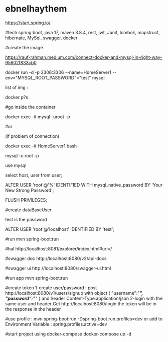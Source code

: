 # ebnelhaythem

https://start.spring.io/

#tech
spring boot, java 17, maven 3.8.4, rest, jwt, Junit, lombok, mapstruct, hibernate, MySql, swagger, docker  

#create the image

https://rauf-rahman.medium.com/connect-docker-and-mysql-in-right-way-95602f833cb0

docker run -d -p 3306:3306 --name=HomeServer1 --env="MYSQL_ROOT_PASSWORD"="test" mysql


list of img :

docker p?s


#go inside the container  

docker exec -it <docker container> mysql -uroot -p

#or

(if problem of connection)

docker exec -it HomeServer1 bash

mysql -u root -p

use mysql

select host, user from user;

ALTER USER 'root'@'%' IDENTIFIED WITH mysql_native_password BY 'Your New Strong Password';

FLUSH PRIVILEGES;

#create dataBaseUser

test is the password

ALTER USER 'root'@'localhost' IDENTIFIED BY 'test';


#run
mvn spring-boot:run

#hal
http://localhost:8081/explorer/index.html#uri=/

#swagger doc
http://localhost:8080/v2/api-docs

#swagger ui
http://localhost:8080/swagger-ui.html

#run app 
mvn spring-boot:run


#create token 
1-create user/password :
post http://localhost:8080/v1/users/signup with object
{
"username":"***",
"password":"***"
}
and  header   Content-Type:application/json
2-login with the same user  and header
Get http://localhost:8080/login
the token will be in the response in the header

#use profile :
mvn spring-boot:run -Dspring-boot.run.profiles=dev
or add to Environment Variable : spring.profiles.active=dev

#start project using docker-compose
docker-compose up -d
